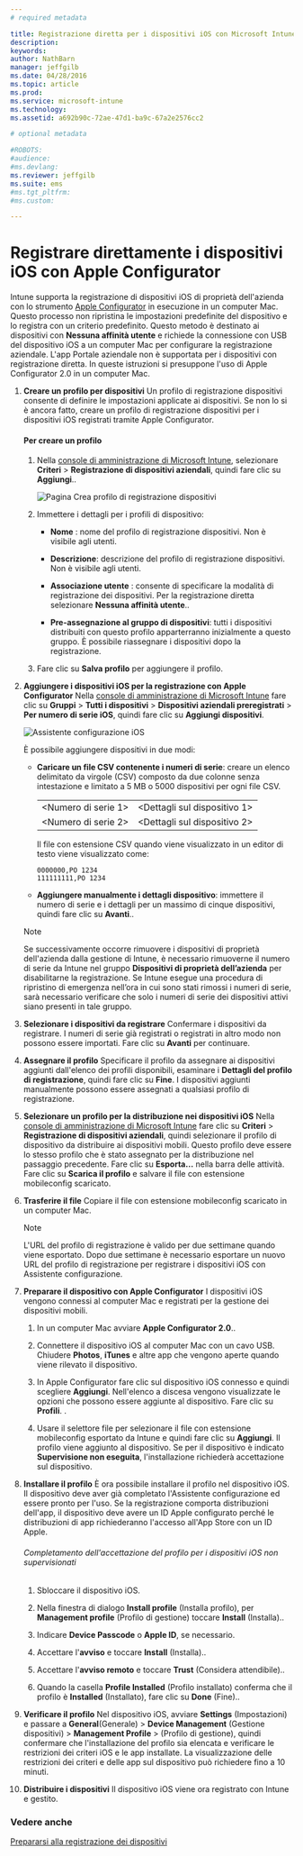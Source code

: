 ```yaml
---
# required metadata

title: Registrazione diretta per i dispositivi iOS con Microsoft Intune | Microsoft Intune
description:
keywords:
author: NathBarn
manager: jeffgilb
ms.date: 04/28/2016
ms.topic: article
ms.prod:
ms.service: microsoft-intune
ms.technology:
ms.assetid: a692b90c-72ae-47d1-ba9c-67a2e2576cc2

# optional metadata

#ROBOTS:
#audience:
#ms.devlang:
ms.reviewer: jeffgilb
ms.suite: ems
#ms.tgt_pltfrm:
#ms.custom:

---
```


# Registrare direttamente i dispositivi iOS con Apple Configurator
Intune supporta la registrazione di dispositivi iOS di proprietà dell'azienda con lo strumento [Apple Configurator](http://go.microsoft.com/fwlink/?LinkId=518017) in esecuzione in un computer Mac. Questo processo non ripristina le impostazioni predefinite del dispositivo e lo registra con un criterio predefinito. Questo metodo è destinato ai dispositivi con **Nessuna affinità utente** e richiede la connessione con USB del dispositivo iOS a un computer Mac per configurare la registrazione aziendale. L'app Portale aziendale non è supportata per i dispositivi con registrazione diretta. In queste istruzioni si presuppone l'uso di Apple Configurator 2.0 in un computer Mac.

1.  **Creare un profilo per dispositivi**
    Un profilo di registrazione dispositivi consente di definire le impostazioni applicate ai dispositivi. Se non lo si è ancora fatto, creare un profilo di registrazione dispositivi per i dispositivi iOS registrati tramite Apple Configurator.

    #### Per creare un profilo

    1.  Nella [console di amministrazione di Microsoft Intune](http://manage.microsoft.com), selezionare **Criteri** &gt; **Registrazione di dispositivi aziendali**, quindi fare clic su **Aggiungi**..

        ![Pagina Crea profilo di registrazione dispositivi](../media/pol-sa-corp-enroll.png)

    2.  Immettere i dettagli per i profili di dispositivo:

        -   **Nome** : nome del profilo di registrazione dispositivi. Non è visibile agli utenti.

        -   **Descrizione**: descrizione del profilo di registrazione dispositivi. Non è visibile agli utenti.

        -   **Associazione utente** : consente di specificare la modalità di registrazione dei dispositivi. Per la registrazione diretta selezionare **Nessuna affinità utente**..

        -   **Pre-assegnazione al gruppo di dispositivi**: tutti i dispositivi distribuiti con questo profilo apparterranno inizialmente a questo gruppo. È possibile riassegnare i dispositivi dopo la registrazione.

    3.  Fare clic su **Salva profilo** per aggiungere il profilo.

2.  **Aggiungere i dispositivi iOS per la registrazione con Apple Configurator**
    Nella [console di amministrazione di Microsoft Intune](http://manage.microsoft.com) fare clic su **Gruppi** &gt; **Tutti i dispositivi** &gt; **Dispositivi aziendali preregistrati** &gt; **Per numero di serie iOS**, quindi fare clic su **Aggiungi dispositivi**.

    ![Assistente configurazione iOS](../media/pol-SA-enroll-iOS-SetupAssistant.png)

      È possibile aggiungere dispositivi in due modi:

    -   **Caricare un file CSV contenente i numeri di serie**: creare un elenco delimitato da virgole (CSV) composto da due colonne senza intestazione e limitato a 5 MB o 5000 dispositivi per ogni file CSV.

        |||
        |-|-|
        |&lt;Numero di serie 1&gt;|&lt;Dettagli sul dispositivo 1&gt;|
        |&lt;Numero di serie 2&gt;|&lt;Dettagli sul dispositivo 2&gt;|
        Il file con estensione CSV quando viene visualizzato in un editor di testo viene visualizzato come:

        ```
        0000000,PO 1234
        111111111,PO 1234
        ```

    -   **Aggiungere manualmente i dettagli dispositivo**: immettere il numero di serie e i dettagli per un massimo di cinque dispositivi, quindi fare clic su **Avanti**..

    > [!NOTE]
    > Se successivamente occorre rimuovere i dispositivi di proprietà dell'azienda dalla gestione di Intune, è necessario rimuoverne il numero di serie da Intune nel gruppo **Dispositivi di proprietà dell’azienda** per disabilitarne la registrazione.  Se Intune esegue una procedura di ripristino di emergenza nell’ora in cui sono stati rimossi i numeri di serie, sarà necessario verificare che solo i numeri di serie dei dispositivi attivi siano presenti in tale gruppo.

3.  **Selezionare i dispositivi da registrare**
    Confermare i dispositivi da registrare. I numeri di serie già registrati o registrati in altro modo non possono essere importati. Fare clic su **Avanti** per continuare.

4.  **Assegnare il profilo**
    Specificare il profilo da assegnare ai dispositivi aggiunti dall'elenco dei profili disponibili, esaminare i **Dettagli del profilo di registrazione**, quindi fare clic su **Fine**. I dispositivi aggiunti manualmente possono essere assegnati a qualsiasi profilo di registrazione.

5.  **Selezionare un profilo per la distribuzione nei dispositivi iOS**
    Nella [console di amministrazione di Microsoft Intune](http://manage.microsoft.com) fare clic su **Criteri** &gt; **Registrazione di dispositivi aziendali**, quindi selezionare il profilo di dispositivo da distribuire ai dispositivi mobili. Questo profilo deve essere lo stesso profilo che è stato assegnato per la distribuzione nel passaggio precedente. Fare clic su **Esporta…** nella barra delle attività. Fare clic su **Scarica il profilo** e salvare il file con estensione mobileconfig scaricato.

6.  **Trasferire il file**
    Copiare il file con estensione mobileconfig scaricato in un computer Mac.
    > [!NOTE]
    > L'URL del profilo di registrazione è valido per due settimane quando viene esportato. Dopo due settimane è necessario esportare un nuovo URL del profilo di registrazione per registrare i dispositivi iOS con Assistente configurazione.
7.  **Preparare il dispositivo con Apple Configurator**
    I dispositivi iOS vengono connessi al computer Mac e registrati per la gestione dei dispositivi mobili.

    1.  In un computer Mac avviare **Apple Configurator 2.0**..

    2.  Connettere il dispositivo iOS al computer Mac con un cavo USB. Chiudere **Photos**, **iTunes** e altre app che vengono aperte quando viene rilevato il dispositivo.

    3.  In Apple Configurator fare clic sul dispositivo iOS connesso e quindi scegliere **Aggiungi**. Nell'elenco a discesa vengono visualizzate le opzioni che possono essere aggiunte al dispositivo. Fare clic su **Profili**. .

    4.  Usare il selettore file per selezionare il file con estensione mobileconfig esportato da Intune e quindi fare clic su **Aggiungi**. Il profilo viene aggiunto al dispositivo.  Se per il dispositivo è indicato **Supervisione non eseguita**, l'installazione richiederà accettazione sul dispositivo.

8.  **Installare il profilo**
    È ora possibile installare il profilo nel dispositivo iOS. Il dispositivo deve aver già completato l'Assistente configurazione ed essere pronto per l'uso.  Se la registrazione comporta distribuzioni dell'app, il dispositivo deve avere un ID Apple configurato perché le distribuzioni di app richiederanno l'accesso all'App Store con un ID Apple.

    ###### Completamento dell'accettazione del profilo per i dispositivi iOS non supervisionati

    1.  Sbloccare il dispositivo iOS.

    2.  Nella finestra di dialogo **Install profile** (Installa profilo), per **Management profile** (Profilo di gestione) toccare **Install** (Installa)..

    3.  Indicare **Device Passcode** o **Apple ID**, se necessario.

    4.  Accettare l'**avviso** e toccare **Install** (Installa)..

    5.  Accettare l'**avviso remoto** e toccare **Trust** (Considera attendibile)..

    6.  Quando la casella **Profile Installed** (Profilo installato) conferma che il profilo è **Installed** (Installato), fare clic su **Done** (Fine)..

9. **Verificare il profilo**
    Nel dispositivo iOS, avviare **Settings** (Impostazioni) e passare a **General**(Generale)  &gt; **Device Management** (Gestione dispositivi)  &gt; **Management Profile** &gt; (Profilo di gestione), quindi confermare che l'installazione del profilo sia elencata e verificare le restrizioni dei criteri iOS e le app installate. La visualizzazione delle restrizioni dei criteri e delle app sul dispositivo può richiedere fino a 10 minuti.

10. **Distribuire i dispositivi**
    Il dispositivo iOS viene ora registrato con Intune e gestito.


### Vedere anche
[Prepararsi alla registrazione dei dispositivi](get-ready-to-enroll-devices-in-microsoft-intune.md)


<!--HONumber=May16_HO1-->


